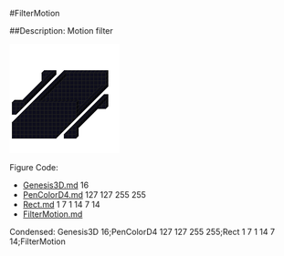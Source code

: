 #FilterMotion

##Description: Motion filter

![](FilterMotion.png)

Figure Code:
- [Genesis3D.md](Genesis3D) 16
- [PenColorD4.md](PenColorD4) 127 127 255 255
- [Rect.md](Rect) 1 7 1 14 7 14
- [FilterMotion.md](FilterMotion)

Condensed: Genesis3D 16;PenColorD4 127 127 255 255;Rect 1 7 1 14 7 14;FilterMotion

